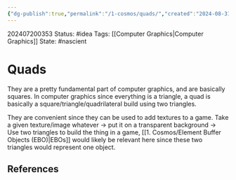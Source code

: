 ```yaml
---
{"dg-publish":true,"permalink":"/1-cosmos/quads/","created":"2024-08-31T23:47:14.858-04:00","updated":"2024-07-20T03:53:10.274-04:00"}
---
```


202407200353
Status: #idea
Tags: [[Computer Graphics\|Computer Graphics]]
State: #nascient
# Quads

They are a pretty fundamental part of computer graphics, and are basically squares. In computer graphics since everything is a triangle, a quad is basically a square/triangle/quadrilateral build using two triangles. 

They are convenient since they can be used to add textures to a game. Take a given texture/image whatever -> put it on a transparent background -> Use two triangles to build the thing in a game, [[1. Cosmos/Element Buffer Objects (EBO)\|EBOs]] would likely be relevant here since these two triangles would represent one object.


## References
